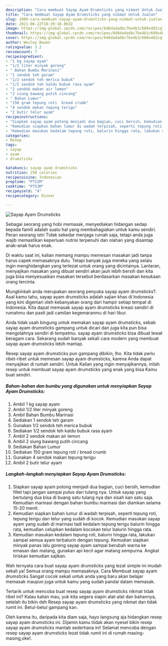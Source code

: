 ```yaml
---
description: "Cara membuat Sayap Ayam Drumsticks yang nikmat Untuk Jualan"
title: "Cara membuat Sayap Ayam Drumsticks yang nikmat Untuk Jualan"
slug: 1089-cara-membuat-sayap-ayam-drumsticks-yang-nikmat-untuk-jualan
date: 2021-06-22T10:39:18.063Z
image: https://img-global.cpcdn.com/recipes/6d6dadadbc7be4b3/680x482cq70/sayap-ayam-drumsticks-foto-resep-utama.jpg
thumbnail: https://img-global.cpcdn.com/recipes/6d6dadadbc7be4b3/680x482cq70/sayap-ayam-drumsticks-foto-resep-utama.jpg
cover: https://img-global.cpcdn.com/recipes/6d6dadadbc7be4b3/680x482cq70/sayap-ayam-drumsticks-foto-resep-utama.jpg
author: Wesley Bowen
ratingvalue: 3.2
reviewcount: 7
recipeingredient:
- "1 kg sayap ayam"
- "1/2 liter minyak goreng"
- " Bahan Bumbu Marinasi"
- "1 sendok teh garam"
- "1/2 sendok teh merica bubuk"
- "1/2 sendok teh kaldu bubuk rasa ayam"
- "2 sendok makan air lemon"
- "2 siung bawang putih cincang"
- " Bahan Lumur"
- "150 gram tepung roti  bread crumb"
- "4 sendok makan tepung terigu"
- "2 butir telur ayam"
recipeinstructions:
- "Siapkan sayap ayam potong menjadi dua bagian, cuci bersih, kemudian fillet tapi jangan sampai putus dari tulang nya. Untuk sayap yang bertulang dua bisa di buang satu tulang nya dan sisah kan satu saja. Kemudian marinasi dengan bahan bumbu marinasi dan diamkan selama 15-20 menit."
- "Kemudian siapkan bahan lumur di wadah terpisah, seperti tepung roti, tepung terigu dan telur yang sudah di kocok. Kemudian masukan sayap ayam yang sudah di marinasi tadi kedalam tepung terigu balurin hingga rata, kemudian celupkan kedalam kocokan telur balurin hingga rata."
- "Kemudian masukan kedalam tepung roti, balurin hingga rata, lakukan sampai semua ayam terbalurin dengan tepung. Kemudian siapkan minyak panas lalu goreng sayap ayam sampai berubah warna ke emasan dan matang, gunakan api kecil agar matang sempurna. Angkat tiriskan kemudian sajikan."
categories:
- Resep
tags:
- sayap
- ayam
- drumsticks

katakunci: sayap ayam drumsticks 
nutrition: 250 calories
recipecuisine: Indonesian
preptime: "PT22M"
cooktime: "PT53M"
recipeyield: "4"
recipecategory: Dinner

---
```



![Sayap Ayam Drumsticks](https://img-global.cpcdn.com/recipes/6d6dadadbc7be4b3/680x482cq70/sayap-ayam-drumsticks-foto-resep-utama.jpg)

Sebagai seorang yang hobi memasak, menyediakan hidangan sedap kepada famili adalah suatu hal yang membahagiakan untuk kamu sendiri. Peran seorang istri Tidak sekedar menjaga rumah saja, tetapi anda juga wajib memastikan keperluan nutrisi terpenuhi dan olahan yang disantap anak-anak harus enak.

Di waktu  saat ini, kalian memang mampu memesan masakan jadi tanpa harus capek memasaknya dulu. Tetapi banyak juga mereka yang selalu ingin menghidangkan yang terlezat untuk orang yang dicintainya. Lantaran, menyajikan masakan yang dibuat sendiri akan jauh lebih bersih dan kita juga bisa menyesuaikan masakan tersebut berdasarkan masakan kesukaan orang tercinta. 



Mungkinkah anda merupakan seorang penyuka sayap ayam drumsticks?. Asal kamu tahu, sayap ayam drumsticks adalah sajian khas di Indonesia yang kini digemari oleh kebanyakan orang dari hampir setiap tempat di Indonesia. Kita dapat memasak sayap ayam drumsticks kreasi sendiri di rumahmu dan pasti jadi camilan kegemaranmu di hari libur.

Anda tidak usah bingung untuk memakan sayap ayam drumsticks, sebab sayap ayam drumsticks gampang untuk dicari dan juga kita pun bisa mengolahnya sendiri di tempatmu. sayap ayam drumsticks bisa dibuat lewat beragam cara. Sekarang sudah banyak sekali cara modern yang membuat sayap ayam drumsticks lebih mantap.

Resep sayap ayam drumsticks pun gampang dibikin, lho. Kita tidak perlu ribet-ribet untuk memesan sayap ayam drumsticks, karena Anda dapat menyajikan di rumah sendiri. Untuk Kalian yang ingin menyajikannya, inilah resep untuk membuat sayap ayam drumsticks yang enak yang bisa Kamu buat sendiri.

<!--inarticleads1-->

##### Bahan-bahan dan bumbu yang digunakan untuk menyiapkan Sayap Ayam Drumsticks:

1. Ambil 1 kg sayap ayam
1. Ambil 1/2 liter minyak goreng
1. Ambil  Bahan Bumbu Marinasi
1. Sediakan 1 sendok teh garam
1. Gunakan 1/2 sendok teh merica bubuk
1. Sediakan 1/2 sendok teh kaldu bubuk rasa ayam
1. Ambil 2 sendok makan air lemon
1. Ambil 2 siung bawang putih cincang
1. Sediakan  Bahan Lumur
1. Sediakan 150 gram tepung roti / bread crumb
1. Gunakan 4 sendok makan tepung terigu
1. Ambil 2 butir telur ayam




<!--inarticleads2-->

##### Langkah-langkah menyiapkan Sayap Ayam Drumsticks:

1. Siapkan sayap ayam potong menjadi dua bagian, cuci bersih, kemudian fillet tapi jangan sampai putus dari tulang nya. Untuk sayap yang bertulang dua bisa di buang satu tulang nya dan sisah kan satu saja. Kemudian marinasi dengan bahan bumbu marinasi dan diamkan selama 15-20 menit.
1. Kemudian siapkan bahan lumur di wadah terpisah, seperti tepung roti, tepung terigu dan telur yang sudah di kocok. Kemudian masukan sayap ayam yang sudah di marinasi tadi kedalam tepung terigu balurin hingga rata, kemudian celupkan kedalam kocokan telur balurin hingga rata.
1. Kemudian masukan kedalam tepung roti, balurin hingga rata, lakukan sampai semua ayam terbalurin dengan tepung. Kemudian siapkan minyak panas lalu goreng sayap ayam sampai berubah warna ke emasan dan matang, gunakan api kecil agar matang sempurna. Angkat tiriskan kemudian sajikan.




Wah ternyata cara buat sayap ayam drumsticks yang lezat simple ini mudah sekali ya! Semua orang mampu memasaknya. Cara Membuat sayap ayam drumsticks Sangat cocok sekali untuk anda yang baru akan belajar memasak maupun juga untuk kamu yang sudah pandai dalam memasak.

Tertarik untuk mencoba buat resep sayap ayam drumsticks nikmat tidak ribet ini? Kalau kalian mau, yuk kita segera siapin alat-alat dan bahannya, setelah itu bikin deh Resep sayap ayam drumsticks yang nikmat dan tidak rumit ini. Betul-betul gampang kan. 

Oleh karena itu, daripada kita diam saja, hayo langsung aja hidangkan resep sayap ayam drumsticks ini. Dijamin kamu tiidak akan nyesel bikin resep sayap ayam drumsticks mantab sederhana ini! Selamat mencoba dengan resep sayap ayam drumsticks lezat tidak rumit ini di rumah masing-masing,oke!.

